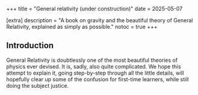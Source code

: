+++
title = "General relativity (under construction)"
date = 2025-05-07

[extra]
description = "A book on gravity and the beautiful theory of General Relativity, explained as simply as possible."
notoc = true
+++

## Introduction

General Relativity is doubtlessly one of the most beautiful theories of physics ever devised. It is, sadly, also quite complicated. We hope this attempt to explain it, going step-by-step through all the little details, will hopefully clear up some of the confusion for first-time learners, while still doing the subject justice.
